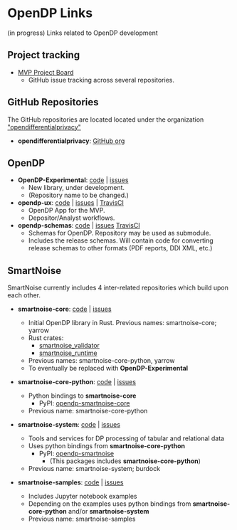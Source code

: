 # OpenDP Links
(in progress)
Links related to OpenDP development

## Project tracking

- [MVP Project Board](https://github.com/orgs/opendifferentialprivacy/projects/2)
  - GitHub issue tracking across several repositories.

## GitHub Repositories

The GitHub repositories are located located under the organization ["opendifferentialprivacy"](https://github.com/opendifferentialprivacy) 
- **opendifferentialprivacy**: [GitHub org](https://github.com/opendifferentialprivacy) 


## OpenDP 

  - **OpenDP-Experimental**: [code](https://github.com/opendifferentialprivacy/OpenDP-Experimental) | [issues](https://github.com/opendifferentialprivacy/OpenDP-Experimental/issues)
    - New library, under development. 
    - (Repository name to be changed.)
  - **opendp-ux**: [code](https://github.com/opendifferentialprivacy/opendp-ux) | [issues](https://github.com/opendifferentialprivacy/opendp-ux/issues) | [TravisCI](https://travis-ci.com/github/opendifferentialprivacy/opendp-ux)
    - OpenDP App for the MVP. 
    - Depositor/Analyst workflows.
  - **opendp-schemas**: [code](https://github.com/opendifferentialprivacy/opendp-schemas) | [issues](https://github.com/opendifferentialprivacy/opendp-schemas/issues) [TravisCI](https://travis-ci.com/github/opendifferentialprivacy/opendp-schemas)
    - Schemas for OpenDP. Repository may be used as submodule.
    - Includes the release schemas. Will contain code for converting release schemas to other formats (PDF reports, DDI XML, etc.)


## SmartNoise 

SmartNoise currently includes 4 inter-related repositories which build upon each other. 

  - **smartnoise-core**: [code](https://github.com/opendifferentialprivacy/smartnoise-core) | [issues](https://github.com/opendifferentialprivacy/smartnoise-core/issues)
    - Initial OpenDP library in Rust. Previous names: smartnoise-core; yarrow
    - Rust crates:
        - [smartnoise_validator](https://crates.io/crates/smartnoise_validator)
        - [smartnoise_runtime](https://crates.io/crates/smartnoise_runtime)
    - Previous names: smartnoise-core-python, yarrow
    - To eventually be replaced with **OpenDP-Experimental**

  - **smartnoise-core-python**: [code](https://github.com/opendifferentialprivacy/smartnoise-core-python) | [issues](https://github.com/opendifferentialprivacy/smartnoise-core-python/issues)
    - Python bindings to **smartnoise-core**
        - PyPI: [opendp-smartnoise-core](https://pypi.org/project/opendp-smartnoise-core/)
    - Previous name: smartnoise-core-python
  - **smartnoise-system**: [code](https://github.com/opendifferentialprivacy/smartnoise-system) | [issues](https://github.com/opendifferentialprivacy/smartnoise-system/issues)
    - Tools and services for DP processing of tabular and relational data
    - Uses python bindings from **smartnoise-core-python**
        - PyPI: [opendp-smartnoise](https://pypi.org/project/opendp-smartnoise/)
          - (This packages includes **smartnoise-core-python**)
    - Previous name: smartnoise-system; burdock
  - **smartnoise-samples**: [code](https://github.com/opendifferentialprivacy/smartnoise-samples) | [issues](https://github.com/opendifferentialprivacy/smartnoise-samples/issues)
    - Includes Jupyter notebook examples
    - Depending on the examples uses python bindings from **smartnoise-core-python** and/or **smartnoise-system**
    - Previous name: smartnoise-samples

